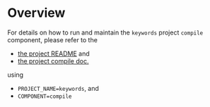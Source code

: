 # Overview

For details on how to run and maintain the `keywords` project `compile` component, please refer
to the
- [the project README](../README.md) and
- [the project compile doc.](../../docs/03_compile.md)

using

- `PROJECT_NAME=keywords`, and
- `COMPONENT=compile`
